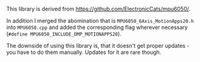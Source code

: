 This library is derived from https://github.com/ElectronicCats/mpu6050/.

In addition I merged the abomination that is `MPU6050_6Axis_MotionApps20.h` into `MPU6050.cpp` and added the corresponding flag wherever necessary (`#define MPU6050_INCLUDE_DMP_MOTIONAPPS20`).

The downside of using this library is, that it doesn't get proper updates - you have to do them manually. Updates for it are rare though.